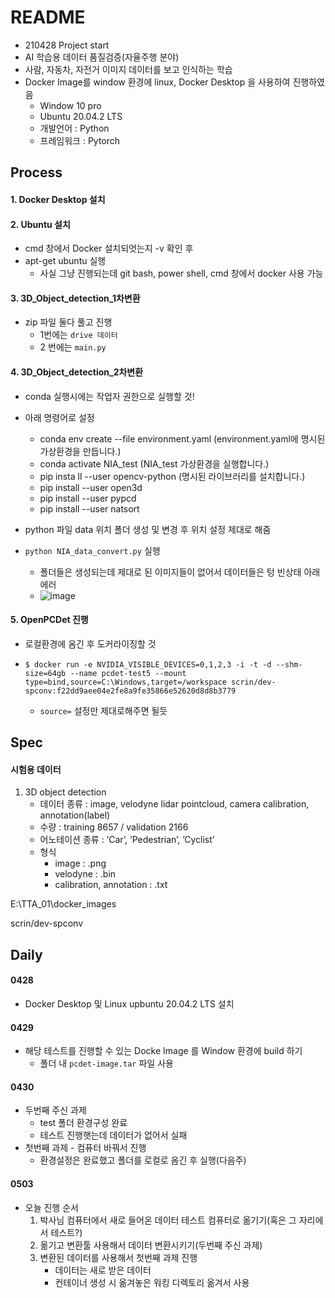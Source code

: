 # README

- 210428 Project start
- AI 학습용 데이터 품질검증(자율주행 분야)
- 사람, 자동차, 자전거 이미지 데이터를 보고 인식하는 학습 
- Docker Image를 window 환경에 linux, Docker Desktop 을 사용하여 진행하였음
  - Window 10 pro
  - Ubuntu 20.04.2 LTS
  - 개발언어 : Python 
  - 프레임워크 : Pytorch



## Process

#### 1. Docker Desktop 설치



#### 2. Ubuntu 설치

- cmd 창에서 Docker 설치되엇는지 -v 확인 후 
- apt-get ubuntu 실행
  - 사실 그냥 진행되는데 git bash, power shell, cmd 창에서 docker 사용 가능



#### 3. 3D_Object_detection_1차변환

- zip 파일 둘다 풀고 진행
  - 1번에는 `drive 데이터`
  - 2 번에는 `main.py`



#### 4. 3D_Object_detection_2차변환

- conda 실행시에는 작업자 권한으로 실행할 것!

- 아래 명령어로 설정
  - conda env create --file environment.yaml
                                             (environment.yaml에 명시된 가상환경을 만듭니다.)
  - conda activate NIA_test                                   (NIA_test 가상환경을 실행합니다.)
  - pip insta ll --user opencv-python                           (명시된 라이브러리를 설치합니다.)
  - pip install --user open3d
  - pip install --user pypcd
  - pip install --user natsort
- python 파일 data 위치 폴더 생성 및 변경 후 위치 설정 제대로 해줌
- `python NIA_data_convert.py` 실행
  - 폴더들은 생성되는데 제대로 된 이미지들이 없어서 데이터들은 텅 빈상태 아래 에러
  - ![image](https://user-images.githubusercontent.com/58541635/116641226-3fcd8c00-a9a7-11eb-9d0a-7406512d4223.png)



#### 5. OpenPCDet 진행

- 로컬환경에 옴긴 후 도커라이징할 것

- ```
  $ docker run -e NVIDIA_VISIBLE_DEVICES=0,1,2,3 -i -t -d --shm-size=64gb --name pcdet-test5 --mount type=bind,source=C:\Windows,target=/workspace scrin/dev-spconv:f22dd9aee04e2fe8a9fe35866e52620d8d8b3779
  ```

  - `source=` 설정만 제대로해주면 될듯





## Spec



#### 시험용 데이터

1. 3D object detection
   - 데이터 종류 : image, velodyne lidar pointcloud, camera calibration, annotation(label)
   - 수량 : training 8657 / validation 2166 
   - 어노테이션 종류 : ’Car’, ’Pedestrian’, ’Cyclist’
   - 형식
     - image : .png
     - velodyne : .bin
     - calibration, annotation : .txt



E:\TTA_01\docker_images

scrin/dev-spconv



## Daily

#### 0428

- Docker Desktop 및 Linux upbuntu 20.04.2 LTS 설치



#### 0429

- 해당 테스트를 진행할 수 있는 Docke Image 를 Window 환경에 build 하기
  - 폴더 내 `pcdet-image.tar` 파일 사용



#### 0430

- 두번째 주신 과제
  - test 폴더 환경구성 완료 
  - 테스트 진행햇는데 데이터가 없어서 실패
- 첫번째 과제 - 컴퓨터 바꿔서 진행
  - 환경설정은 완료했고 폴더를 로컬로 옴긴 후 실행(다음주)



#### 0503

- 오늘 진행 순서
  1. 박사님 컴퓨터에서 새로 들어온 데이터 테스트 컴퓨터로 옮기기(혹은 그 자리에서 테스트?)
  2. 옮기고 변환툴 사용해서 데이터 변환시키기(두번째 주신 과제)
  3. 변환된 데이터를 사용해서 첫번째 과제 진행
     - 데이터는 새로 받은 데이터
     - 컨테이너 생성 시 옮겨놓은 워킹 디렉토리 옮겨서 사용

